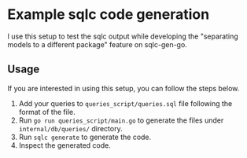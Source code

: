 # Example sqlc code generation

I use this setup to test the sqlc output while developing the "separating models to a different package"
feature on sqlc-gen-go.

## Usage

If you are interested in using this setup, you can follow the steps below.

1. Add your queries to `queries_script/queries.sql` file following the format of the file.
2. Run `go run queries_script/main.go` to generate the files under `internal/db/queries/` directory.
3. Run `sqlc generate` to generate the code.
4. Inspect the generated code.
